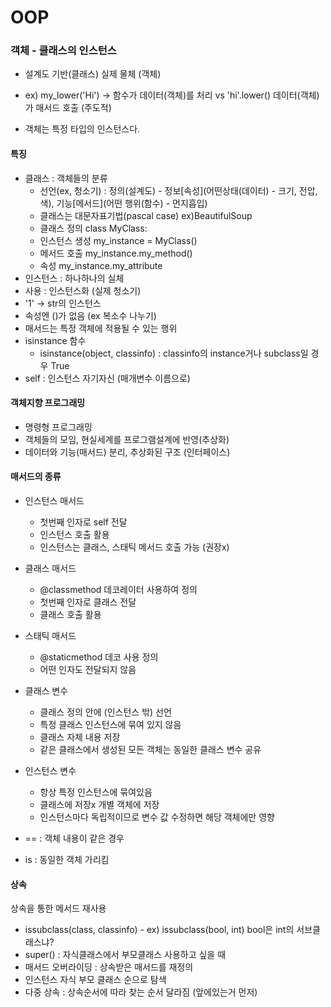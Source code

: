 # OOP

### 객체 - 클래스의 인스턴스

- 설계도 기반(클래스) 실제 물체 (객체)

- ex) my_lower('Hi') -> 함수가 데이터(객체)를 처리 vs  'hi'.lower() 데이터(객체)가 매서드 호출 (주도적)

- 객체는 특정 타입의 인스턴스다.



#### 특징

- 클래스 : 객체들의 분류 
  - 선언(ex, 청소기) : 정의(설계도) - 정보[속성](어떤상태(데이터) - 크기, 전압, 색), 기능[메서드](어떤 행위(함수) - 먼지흡입) 
  - 클래스는 대문자표기법(pascal case) ex)BeautifulSoup
  - 클래스 정의 class MyClass:
  - 인스턴스 생성 my_instance = MyClass()
  - 메서드 호출 my_instance.my_method()
  - 속성 my_instance.my_attribute
- 인스턴스 : 하나하나의 실체
- 사용 : 인스턴스화 (실제 청소기)
- '1' -> str의 인스턴스
- 속성엔 ()가 없음 (ex 복소수 나누기)
- 매서드는 특정 객체에 적용될 수 있는 행위
- isinstance 함수
  - isinstance(object, classinfo) : classinfo의 instance거나 subclass일 경우 True
- self : 인스턴스 자기자신 (매개변수 이름으로)

 

#### 객체지향 프로그래밍

- 명령형 프로그래밍
- 객체들의 모임, 현실세계를 프로그램설계에 반영(추상화)
- 데이터와 기능(매서드) 분리, 추상화된 구조 (인터페이스)



#### 매서드의 종류

- 인스턴스 매서드
  - 첫번째 인자로 self 전달
  - 인스턴스 호출 활용
  - 인스턴스는 클래스, 스태틱 메서드 호출 가능 (권장x)
- 클래스 매서드
  - @classmethod 데코레이터 사용하여 정의
  - 첫번째 인자로 클래스 전달
  - 클래스 호출 활용
- 스태틱 매서드
  - @staticmethod 데코 사용 정의
  - 어떤 인자도 전달되지 않음

- 클래스 변수
  - 클래스 정의 안에 (인스턴스 밖) 선언
  - 특정 클래스 인스턴스에 묶여 있지 않음
  - 클래스 자체 내용 저장
  - 같은 클래스에서 생성된 모든 객체는 동일한 클래스 변수 공유
- 인스턴스 변수
  - 항상 특정 인스턴스에 묶여있음
  - 클래스에 저장x 개별 객체에 저장
  - 인스턴스마다 독립적이므로 변수 값 수정하면 해당 객체에만 영향
- == : 객체 내용이 같은 경우
- is  : 동일한 객체 가리킴



#### 상속

상속을 통한 메서드 재사용

- issubclass(class, classinfo) - ex) issubclass(bool, int) bool은 int의 서브클래스냐?
- super() : 자식클래스에서 부모클래스 사용하고 싶을 때
- 매서드 오버라이딩 : 상속받은 매서드를 재정의
- 인스턴스 자식 부모 클래스 순으로 탐색
- 다중 상속 : 상속순서에 따라 찾는 순서 달라짐 (앞에있는거 먼저)